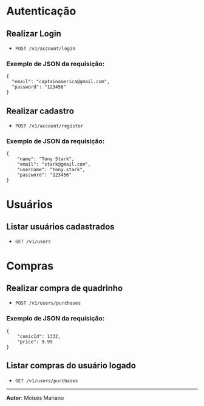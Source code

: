 # Autenticação

## Realizar Login 
- `POST /v1/account/login`

### Exemplo de JSON da requisição:
```
{
  "email": "captainamerica@gmail.com",
  "password": "123456"
}
```

## Realizar cadastro 
- `POST /v1/account/register`

### Exemplo de JSON da requisição:
```
{
	"name": "Tony Stark",
	"email": "stark@gmail.com",
	"username": "tony.stark",
	"password": "123456"
}
```

# Usuários

## Listar usuários cadastrados
- `GET /v1/users`


# Compras

## Realizar compra de quadrinho
- `POST /v1/users/purchases`

### Exemplo de JSON da requisição:
```
{
	"comicId": 1332,
	"price": 9.99
}
```

## Listar compras do usuário logado
- `GET /v1/users/purchases`


---

**Autor**: Moisés Mariano